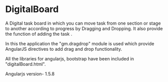 # DigitalBoard
A Digital task board in which you can move task from one section or stage to another according to progress by Dragging and Dropping. It also provide the function of adding the task .

In this the application the "gm.dragdrop" module is used which provide AngularJS directives to add drag and drop functionality.

All the libraries for angularjs, bootstrap have been included in "digitalBoard.html".

Angularjs version- 1.5.8
